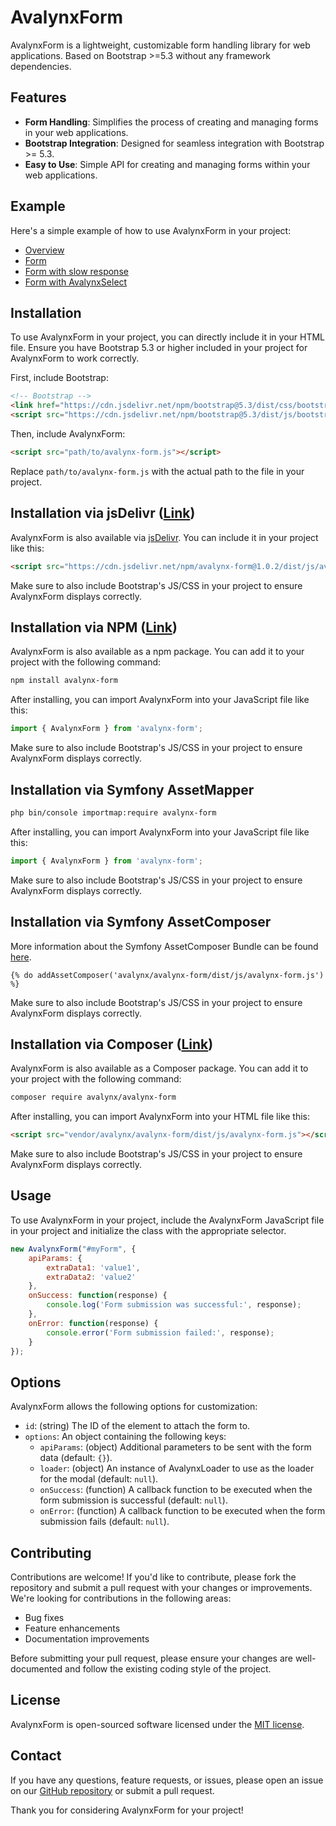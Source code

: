 # AvalynxForm

AvalynxForm is a lightweight, customizable form handling library for web applications. Based on Bootstrap >=5.3 without any framework dependencies.

## Features

- **Form Handling**: Simplifies the process of creating and managing forms in your web applications.
- **Bootstrap Integration**: Designed for seamless integration with Bootstrap >= 5.3.
- **Easy to Use**: Simple API for creating and managing forms within your web applications.

## Example

Here's a simple example of how to use AvalynxForm in your project:

* [Overview](https://avalynx-form.jbs-newmedia.de/examples/index.html)
* [Form](https://avalynx-form.jbs-newmedia.de/examples/form.html)
* [Form with slow response](https://avalynx-form.jbs-newmedia.de/examples/form-slow-response.html)
* [Form with AvalynxSelect](https://avalynx-form.jbs-newmedia.de/examples/form-with-avalynx-select.html)

## Installation

To use AvalynxForm in your project, you can directly include it in your HTML file. Ensure you have Bootstrap 5.3 or higher included in your project for AvalynxForm to work correctly.

First, include Bootstrap:

```html
<!-- Bootstrap -->
<link href="https://cdn.jsdelivr.net/npm/bootstrap@5.3/dist/css/bootstrap.min.css" rel="stylesheet">
<script src="https://cdn.jsdelivr.net/npm/bootstrap@5.3/dist/js/bootstrap.bundle.min.js"></script>
```

Then, include AvalynxForm:

```html
<script src="path/to/avalynx-form.js"></script>
```

Replace `path/to/avalynx-form.js` with the actual path to the file in your project.

## Installation via jsDelivr ([Link](https://cdn.jsdelivr.net/npm/avalynx-form/))

AvalynxForm is also available via [jsDelivr](https://www.jsdelivr.com/). You can include it in your project like this:

```html
<script src="https://cdn.jsdelivr.net/npm/avalynx-form@1.0.2/dist/js/avalynx-form.js"></script>
```

Make sure to also include Bootstrap's JS/CSS in your project to ensure AvalynxForm displays correctly.

## Installation via NPM ([Link](https://www.npmjs.com/package/avalynx-form))

AvalynxForm is also available as a npm package. You can add it to your project with the following command:

```bash
npm install avalynx-form
```

After installing, you can import AvalynxForm into your JavaScript file like this:

```javascript
import { AvalynxForm } from 'avalynx-form';
```

Make sure to also include Bootstrap's JS/CSS in your project to ensure AvalynxForm displays correctly.

## Installation via Symfony AssetMapper

```bash
php bin/console importmap:require avalynx-form
```

After installing, you can import AvalynxForm into your JavaScript file like this:

```javascript
import { AvalynxForm } from 'avalynx-form';
```

Make sure to also include Bootstrap's JS/CSS in your project to ensure AvalynxForm displays correctly.

## Installation via Symfony AssetComposer

More information about the Symfony AssetComposer Bundle can be found [here](https://github.com/jbsnewmedia/asset-composer-bundle).

```twig
{% do addAssetComposer('avalynx/avalynx-form/dist/js/avalynx-form.js') %}
```

Make sure to also include Bootstrap's JS/CSS in your project to ensure AvalynxForm displays correctly.

## Installation via Composer ([Link](https://packagist.org/packages/avalynx/avalynx-form))

AvalynxForm is also available as a Composer package. You can add it to your project with the following command:

```bash
composer require avalynx/avalynx-form
```

After installing, you can import AvalynxForm into your HTML file like this:

```html
<script src="vendor/avalynx/avalynx-form/dist/js/avalynx-form.js"></script>
``` 

Make sure to also include Bootstrap's JS/CSS in your project to ensure AvalynxForm displays correctly.

## Usage

To use AvalynxForm in your project, include the AvalynxForm JavaScript file in your project and initialize the class with the appropriate selector.

```javascript
new AvalynxForm("#myForm", {
    apiParams: {
        extraData1: 'value1',
        extraData2: 'value2'
    },
    onSuccess: function(response) {
        console.log('Form submission was successful:', response);
    },
    onError: function(response) {
        console.error('Form submission failed:', response);
    }
});
```

## Options

AvalynxForm allows the following options for customization:

- `id`: (string) The ID of the element to attach the form to.
- `options`: An object containing the following keys:
  - `apiParams`: (object) Additional parameters to be sent with the form data (default: `{}`).
  - `loader`: (object) An instance of AvalynxLoader to use as the loader for the modal (default: `null`).
  - `onSuccess`: (function) A callback function to be executed when the form submission is successful (default: `null`).
  - `onError`: (function) A callback function to be executed when the form submission fails (default: `null`).

## Contributing

Contributions are welcome! If you'd like to contribute, please fork the repository and submit a pull request with your changes or improvements. We're looking for contributions in the following areas:

- Bug fixes
- Feature enhancements
- Documentation improvements

Before submitting your pull request, please ensure your changes are well-documented and follow the existing coding style of the project.

## License

AvalynxForm is open-sourced software licensed under the [MIT license](LICENSE).

## Contact

If you have any questions, feature requests, or issues, please open an issue on our [GitHub repository](https://github.com/avalynx/avalynx-form/issues) or submit a pull request.

Thank you for considering AvalynxForm for your project!
